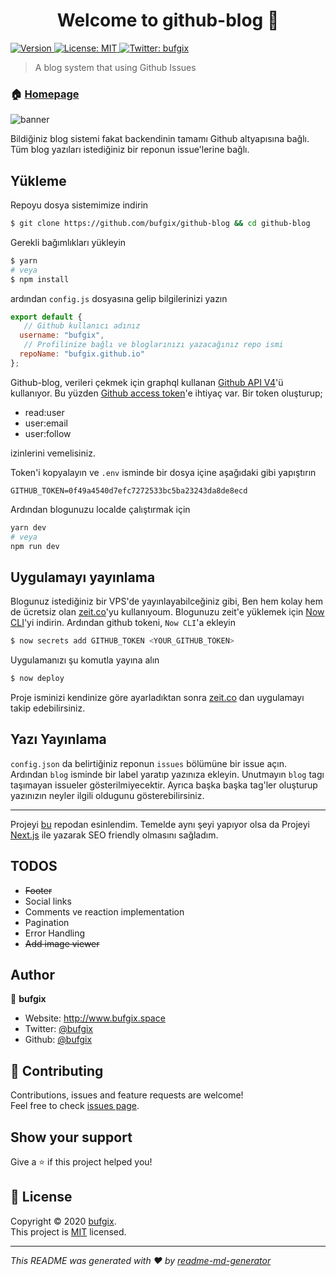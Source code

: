 <h1 align="center">Welcome to github-blog 👋</h1>
<p>
  <a href="https://www.npmjs.com/package/github-blog" target="_blank">
    <img alt="Version" src="https://img.shields.io/npm/v/github-blog.svg">
  </a>
  <a href="https://github.com/bufgix/github-blog/blob/master/LICENSE" target="_blank">
    <img alt="License: MIT" src="https://img.shields.io/badge/License-MIT-yellow.svg" />
  </a>
  <a href="https://twitter.com/bufgix" target="_blank">
    <img alt="Twitter: bufgix" src="https://img.shields.io/twitter/follow/bufgix.svg?style=social" />
  </a>
</p>

> A blog system that using Github Issues 

### 🏠 [Homepage](https://github-blog.now.sh/)

![banner](https://i.hizliresim.com/O5vCIe.png)

Bildiğiniz blog sistemi fakat backendinin tamamı Github altyapısına bağlı. Tüm blog yazıları istediğiniz bir reponun issue'lerine bağlı.

## Yükleme
Repoyu dosya sistemimize indirin

```sh
$ git clone https://github.com/bufgix/github-blog && cd github-blog
```

Gerekli bağımlıkları yükleyin

```sh
$ yarn
# veya
$ npm install
```

ardından `config.js` dosyasına gelip bilgilerinizi yazın

```javascript
export default {
   // Github kullanıcı adınız
  username: "bufgix", 
   // Profilinize bağlı ve bloglarınızı yazacağınız repo ismi
  repoName: "bufgix.github.io"  
};
```

Github-blog, verileri çekmek için graphql kullanan [Github API V4](https://developer.github.com/v4/)'ü kullanıyor. Bu yüzden [Github access token](https://help.github.com/en/github/authenticating-to-github/creating-a-personal-access-token-for-the-command-line)'e ihtiyaç var. Bir token oluşturup;
- read:user
- user:email
- user:follow

izinlerini vemelisiniz. 

Token'i kopyalayın ve `.env` isminde bir dosya içine aşağıdaki gibi yapıştırın
```env
GITHUB_TOKEN=0f49a4540d7efc7272533bc5ba23243da8de8ecd
```
Ardından blogunuzu localde çalıştırmak için

```sh
yarn dev
# veya 
npm run dev
```

## Uygulamayı yayınlama

Blogunuz istediğiniz bir VPS'de yayınlayabilceğiniz gibi, Ben hem kolay hem de ücretsiz olan [zeit.co](https://zeit.co/)'yu kullanıyoum. Blogunuzu zeit'e yüklemek için [Now CLI](https://zeit.co/download)'yi indirin. Ardından github tokeni, `Now CLI`'a ekleyin

```sh
$ now secrets add GITHUB_TOKEN <YOUR_GITHUB_TOKEN>
```


Uygulamanızı şu komutla yayına alın

```sh
$ now deploy
```
Proje isminizi kendinize göre ayarladıktan sonra [zeit.co](https://zeit.co) dan uygulamayı takip edebilirsiniz.


## Yazı Yayınlama
`config.json` da belirtiğiniz reponun `issues` bölümüne bir issue açın. Ardından `blog` isminde bir label yaratıp yazınıza ekleyin. Unutmayın `blog` tagı taşımayan issueler gösterilmiyecektir. Ayrıca başka başka tag'ler oluşturup yazınızın neyler ilgili oldugunu gösterebilirsiniz.

---
Projeyi [bu](https://github.com/saadpasta/react-blog-github) repodan esinlendim. Temelde aynı şeyi yapıyor olsa da Projeyi [Next.js](https://nextjs.org/) ile yazarak SEO friendly olmasını sağladım.

## TODOS
- ~~Footer~~
- Social links
- Comments ve reaction implementation
- Pagination
- Error Handling
- ~~Add image viewer~~

## Author

👤 **bufgix**

* Website: http://www.bufgix.space
* Twitter: [@bufgix](https://twitter.com/bufgix)
* Github: [@bufgix](https://github.com/bufgix)

## 🤝 Contributing

Contributions, issues and feature requests are welcome!<br />Feel free to check [issues page](https://github.com/bufgix/github-blog/issues). 

## Show your support

Give a ⭐️ if this project helped you!

## 📝 License

Copyright © 2020 [bufgix](https://github.com/bufgix).<br />
This project is [MIT](https://github.com/bufgix/github-blog/blob/master/LICENSE) licensed.

***
_This README was generated with ❤️ by [readme-md-generator](https://github.com/kefranabg/readme-md-generator)_
